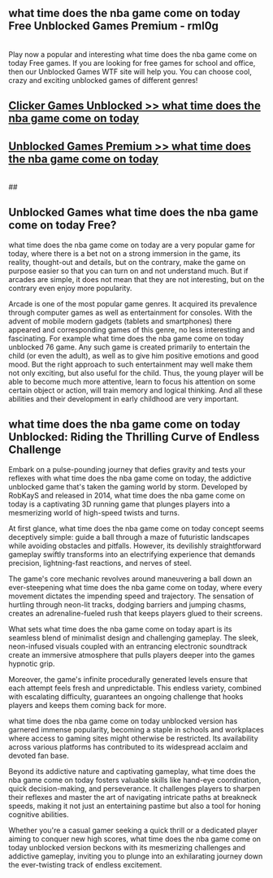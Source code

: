 ## what time does the nba game come on today Free Unblocked Games Premium - rml0g <br>
<br>
Play now a popular and interesting what time does the nba game come on today Free games. If you are looking for free games for school and office, then our Unblocked Games WTF site will help you. You can choose cool, crazy and exciting unblocked games of different genres!


##  [Clicker Games Unblocked >> what time does the nba game come on today](http://freeplayer.one?title=what_time_does_the_nba_game_come_on_today&ref=04)

##  [Unblocked Games Premium >> what time does the nba game come on today](http://freeplayer.one?title=what_time_does_the_nba_game_come_on_today&ref=04)
  <br>
  ##



## Unblocked Games what time does the nba game come on today Free?

what time does the nba game come on today are a very popular game for today, where there is a bet not on a strong immersion in the game, its reality, thought-out and details, but on the contrary, make the game on purpose easier so that you can turn on and not understand much. But if arcades are simple, it does not mean that they are not interesting, but on the contrary even enjoy more popularity.

Arcade is one of the most popular game genres. It acquired its prevalence through computer games as well as entertainment for consoles. With the advent of mobile modern gadgets (tablets and smartphones) there appeared and corresponding games of this genre, no less interesting and fascinating. For example what time does the nba game come on today unblocked 76 game. Any such game is created primarily to entertain the child (or even the adult), as well as to give him positive emotions and good mood. But the right approach to such entertainment may well make them not only exciting, but also useful for the child. Thus, the young player will be able to become much more attentive, learn to focus his attention on some certain object or action, will train memory and logical thinking. And all these abilities and their development in early childhood are very important.

##  what time does the nba game come on today Unblocked: Riding the Thrilling Curve of Endless Challenge

Embark on a pulse-pounding journey that defies gravity and tests your reflexes with what time does the nba game come on today, the addictive unblocked game that's taken the gaming world by storm. Developed by RobKayS and released in 2014, what time does the nba game come on today is a captivating 3D running game that plunges players into a mesmerizing world of high-speed twists and turns.

At first glance, what time does the nba game come on today concept seems deceptively simple: guide a ball through a maze of futuristic landscapes while avoiding obstacles and pitfalls. However, its devilishly straightforward gameplay swiftly transforms into an electrifying experience that demands precision, lightning-fast reactions, and nerves of steel.

The game's core mechanic revolves around maneuvering a ball down an ever-steepening what time does the nba game come on today, where every movement dictates the impending speed and trajectory. The sensation of hurtling through neon-lit tracks, dodging barriers and jumping chasms, creates an adrenaline-fueled rush that keeps players glued to their screens.

What sets what time does the nba game come on today apart is its seamless blend of minimalist design and challenging gameplay. The sleek, neon-infused visuals coupled with an entrancing electronic soundtrack create an immersive atmosphere that pulls players deeper into the games hypnotic grip.

Moreover, the game's infinite procedurally generated levels ensure that each attempt feels fresh and unpredictable. This endless variety, combined with escalating difficulty, guarantees an ongoing challenge that hooks players and keeps them coming back for more.

what time does the nba game come on today unblocked version has garnered immense popularity, becoming a staple in schools and workplaces where access to gaming sites might otherwise be restricted. Its availability across various platforms has contributed to its widespread acclaim and devoted fan base.

Beyond its addictive nature and captivating gameplay, what time does the nba game come on today fosters valuable skills like hand-eye coordination, quick decision-making, and perseverance. It challenges players to sharpen their reflexes and master the art of navigating intricate paths at breakneck speeds, making it not just an entertaining pastime but also a tool for honing cognitive abilities.

Whether you're a casual gamer seeking a quick thrill or a dedicated player aiming to conquer new high scores, what time does the nba game come on today unblocked version beckons with its mesmerizing challenges and addictive gameplay, inviting you to plunge into an exhilarating journey down the ever-twisting track of endless excitement.